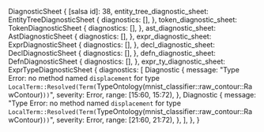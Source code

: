 DiagnosticSheet {
    [salsa id]: 38,
    entity_tree_diagnostic_sheet: EntityTreeDiagnosticSheet {
        diagnostics: [],
    },
    token_diagnostic_sheet: TokenDiagnosticSheet {
        diagnostics: [],
    },
    ast_diagnostic_sheet: AstDiagnosticSheet {
        diagnostics: [],
    },
    expr_diagnostic_sheet: ExprDiagnosticSheet {
        diagnostics: [],
    },
    decl_diagnostic_sheet: DeclDiagnosticSheet {
        diagnostics: [],
    },
    defn_diagnostic_sheet: DefnDiagnosticSheet {
        diagnostics: [],
    },
    expr_ty_diagnostic_sheet: ExprTypeDiagnosticSheet {
        diagnostics: [
            Diagnostic {
                message: "Type Error: no method named `displacement` for type `LocalTerm::Resolved(Term(`TypeOntology(mnist_classifier::raw_contour::RawContour)`))`",
                severity: Error,
                range: [15:60, 15:72),
            },
            Diagnostic {
                message: "Type Error: no method named `displacement` for type `LocalTerm::Resolved(Term(`TypeOntology(mnist_classifier::raw_contour::RawContour)`))`",
                severity: Error,
                range: [21:60, 21:72),
            },
        ],
    },
}